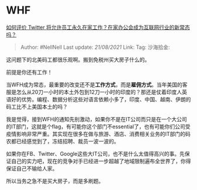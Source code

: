 # WHF
[如何评价 Twitter 将允许员工永久在家工作？在家办公会成为互联网行业的新常态吗？](https://www.zhihu.com/question/394457302/answer/1223029500)

> Author: #NellNell
> Last update: *21/08/2021*
> Link:
> Tag:
> 沙海拾金:

这问题下的北美码工都很乐观啊。搬到免税州买大房子什么的。

前提是你还有工作！

当WFH成为常态，最重要的改变还不是**工作方式**，而是**雇佣方式**。当年美国的客服是怎么从20刀一小时的本土外包到12刀一小时的印度的？那还是仗着印度人英语好的优势。编程、数据分析这些对语言依赖小多了，印度、中国、越南、伊朗的码工比不上美国本土的吗？

我是觉得，接到WFH的通知先别激动，如果你不是在IT公司而只是在一个大公司的IT部门，这就是个flag，有可能你这个部门不essential了，也有可能你们公司受疫情影响非常严重。其实现在很多在做与旅游、酒店、消费相关业务的IT部门的码农都已经感觉到了，冻结招聘、裁员一波一波的。

如果你在FB、Twitter、Google这些大IT公司，也不是什么太值得高兴的事。先保证自己的实力吧，现在的竞争对手已经进一步超越了地域限制遍布全世界了，你得保证自己不输给人家。

所以当务之急不是买大房子，而是多刷题。
